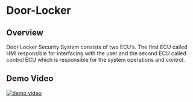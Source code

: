 # Door-Locker

## Overview

Door Locker Security System consists of two ECU’s. The first ECU called HMI responsible for interfacing with the user and the second ECU called control ECU which is responsible for the system operations and control.


## Demo Video
[![demo video](https://img.youtube.com/vi/VbUzhNFCQoc/0.jpg)](https://www.youtube.com/watch?v=VbUzhNFCQoc)
